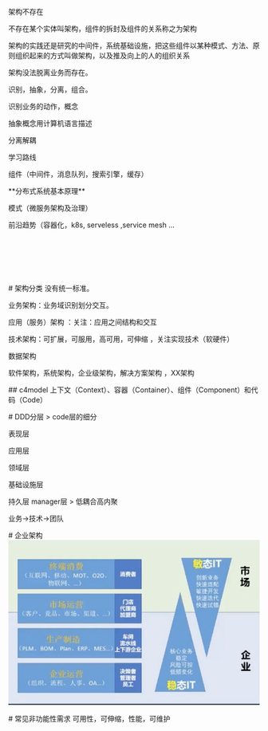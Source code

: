 架构不存在

不存在某个实体叫架构，组件的拆封及组件的关系称之为架构

架构的实践还是研究的中间件，系统基础设施，把这些组件以某种模式、方法、原则组织起来的方式叫做架构，以及推及向上的人的组织关系

架构没法脱离业务而存在。

识别，抽象，分离，组合。

识别业务的动作，概念

抽象概念用计算机语言描述

分离解耦

学习路线

组件（中间件，消息队列，搜索引擎，缓存）

\*\*分布式系统基本原理\*\*

模式（微服务架构及治理）

前沿趋势（容器化，k8s, serveless ,service mesh ...

​

​

​

\# 架构分类
没有统一标准。

业务架构：业务域识别划分交互。

应用（服务）架构 ：关注：应用之间结构和交互

技术架构：可扩展，可服用，高可用，可伸缩 ，关注实现技术（软硬件）

数据架构

软件架构，系统架构，企业级架构，解决方案架构 ，XX架构

\## c4model
上下文（Context）、容器（Container）、组件（Component）和代码（Code）

\# DDD分层
\> code层的细分

表现层

应用层

领域层

基础设施层

持久层 manager层
\> 低耦合高内聚

业务->技术->团队

\# 企业架构
![image.png](assert/1617854505930-1d0964cb-decb-4fd9-8116-b13116a941c3.png)

\# 常见非功能性需求
可用性，可伸缩，性能，可维护